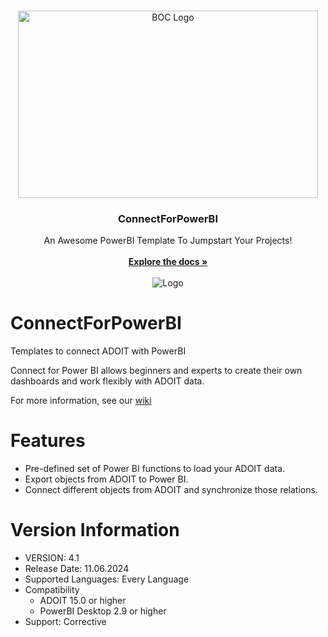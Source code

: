 <br/>
<p align="center">
  <img src="https://github.com/BOC-Group/ConnectForPowerBI/assets/28571214/8dd02229-6131-433a-a3c4-1d8e04358d89" alt="BOC Logo" width="480" height="300">
  <h3 align="center">ConnectForPowerBI</h3>

  <p align="center">
    An Awesome PowerBI Template To Jumpstart Your Projects!
    <br/>
    <br/>
    <a href="https://github.com/BOC-Group/ConnectForPowerBI/wiki/Usage-Example"><strong>Explore the docs »</strong></a>
    <br/>
    <br/>
   <img src="https://img.shields.io/github/license/BOC-Group/ConnectForPowerBI" alt="Logo">
  </p>
  
</p>


# ConnectForPowerBI
Templates to connect ADOIT with PowerBI

Connect for Power BI allows beginners and experts to create their own dashboards and work flexibly with ADOIT data.

For more information, see our [wiki](https://github.com/BOC-Group/ConnectForPowerBI/wiki/Usage-Example)

# Features
* Pre-defined set of Power BI functions to load your ADOIT data.
* Export objects from ADOIT to Power BI.
* Connect different objects from ADOIT and synchronize those relations.

# Version Information
* VERSION: 4.1
* Release Date: 11.06.2024
* Supported Languages: Every Language
* Compatibility
  * ADOIT 15.0 or higher
  * PowerBI Desktop 2.9 or higher
* Support: Corrective
